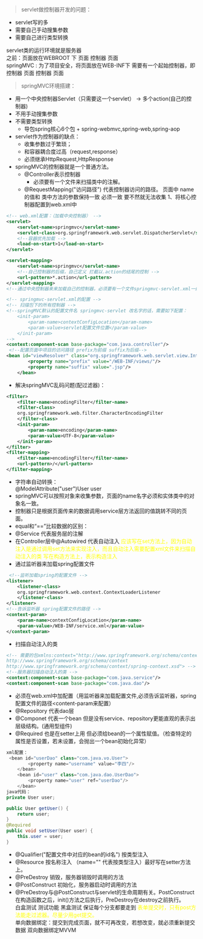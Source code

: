 > servlet做控制器开发的问题：  
+ servlet写的多
+ 需要自己手动搜集参数
+ 需要自己进行类型转换    

servlet类的运行环境就是服务器  
之前：页面放在WEBROOT 下 页面 控制器 页面  
springMVC : 为了项目安全，将页面放在WEB-INF下 需要有一个起始控制器，即控制器 页面 控制器 页面
> springMVC环境搭建：  
+ 用一个中央控制器Servlet（只需要这一个servlet） -> 多个action(自己的控制器)  
+ 不用手动搜集参数  
+ 不需要类型转换
    + 导包spring核心6个包 + spring-webmvc,spring-web,spring-aop  
+ servlet作为控制器的缺点：
    + 收集参数过于繁琐；
    + 和容器耦合度过高（request,response）
    + 必须继承HttpRequest,HttpResponse
+ springMVC的控制器就是一个普通方法。  
  + @Controller表示控制器   
    + 必须要有一个文件来扫描类中的注解。
  + @RequestMapping("访问路径") 代表控制器访问的路径。  页面中 name的值和 类中方法的参数保持一致 必须一致 要不然就无法收集
1、将核心控制器配置到web.xml中
```xml
<!-- web.xml配置：（加载中央控制器） -->
<servlet>
    <servlet-name>springmvc</servlet-name>
    <servlet-class>org.springframework.web.servlet.DispatcherServlet</servlet-class>
    <!--容器优先加载 -->
    <load-on-start>1</load-on-start>
</servlet>

<servlet-mapping>
    <servlet-name>springmvc</servlet-name>
    <!--自己控制器的后缀，自己定义 拦截以.action的结尾的控制 -->
    <url-pattern>*.action</url-pattern>
</servlet-mapping>
<!--通过中央控制器来来加载自己的控制器，必须要有一个文件springmvc-servlet.xml一般与servlet名字相同 -->  
``` 
```xml
<!-- springmvc-servlet.xml的配置 -->
<!-- 扫描包下的所有控制器 -->
<!--springMVC默认的配置文件名 springmvc-servlet 改名字的话，需要如下配置：
    <init-param>
        <param-name>contextConfigLocation</param-name>
        <param-value>servlet配置文件位置</param-value>
    </init-param>
-->
<context:component-scan base-package="com.java.controller"/>
 <!--配置页面中项目的访问路径 prefix为前缀 suffix为后缀-->
<bean id="viewResolver" class="org.springframework.web.servlet.view.InternalResourceViewResolver">
        <property name="prefix" value="/WEB-INF/views/"/>
        <property name="suffix" value=".jsp"/>
    </bean>
```
+ 解决springMVC乱码问题(配过滤器)：  
```xml
<filter>
    <filter-name>encodingFilter</filter-name>
    <filter-class>
    org.springframework.web.filter.CharacterEncodingFilter
    </filter-class>
    <init-param>
        <param-name>encoding</param-name>
        <param-value>UTF-8</param-value>
    </init-param>
</filter>
<filter-mapping>
    <filter-name>encodingFilter</filter-name>
    <url-pattern>/</url-pattern>
</filter-mapping>
```  
+ 字符串自动转换：  
@ModelAttribute("user")User user
+ springMVC可以按照对象来收集参数，页面的name名字必须和实体类中的对象名一致。
+ 控制器只是根据页面传来的数据调用service层方法返回的值跳转不同的页面。  
+ equal和“==”比较数据的区别：
+ @Service 代表服务层的注解 
+ 在Controller层中@Autowired  代表自动注入 <font color="yellow">应该写在set方法上，因为自动注入是通过调用set方法来实现注入，而且自动注入需要配置xml文件来扫描自动注入的类  写在构造方法上，表示构造注入</font> 
+ 通过监听器来加载spring配置文件
```xml
 <!--监听加载spring的配置文件 -->
<listener>
    <listener-class>
    org.springframework.web.context.ContextLoaderListener
    </listener-class>
</listener>
<!--告诉监听器 spring配置文件的路径 -->
<context-param>
    <param-name>contextConfigLocation</param-name>
    <param-value>/WEB-INF/service.xml</param-value>
</context-param>
```
+ 扫描自动注入的类
```xml
<!-- 需要的包xmlns:context="http://www.springframework.org/schema/context"
http://www.springframework.org/schema/context
http://www.springframework.org/schema/context/spring-context.xsd"> -->
<!--服务器扫描自动注入的类 -->
<context:component-scan base-package="com.java.service"/>
<context:component-scan base-package="com.java.dao"/>
```
+ 必须在web.xml中加配置（用监听器来加载配置文件,必须告诉监听器，spring配置文件的路径<content-param来配置）
+ @Repository 代表dao层
+ @Componet 代表一个bean 但是没有service、repository更能直观的表示出层级结构。(通用型组件)
+ @Required 也是在setter上用 但必须给bean的一个属性赋值。（检查特定的属性是否设置，若未设置，会抛出一个bean初始化异常）
```java
xml配置：
 <bean id="userDao" class="com.java.vo.User">
        <property name="username" value="李四"/>
    </bean>
    <bean id="user" class="com.java.dao.UserDao">
        <property name="user" ref="userDao"/>
    </bean>
java代码：
private User user;

public User getUser() {
    return user;
}
@Required
public void setUser(User user) {
    this.user = user;
}
```
+ @Qualifier("配置文件中对应的bean的id名") 按类型注入
+ @Resource 按名称注入  （name="" 代表按类型注入）最好写在setter方法上。  
+ @PreDestroy  销毁，服务器销毁时调用的方法 
+ @PostConstruct 初始化，服务器启动时调用的方法 
+ @PreDestroy与@PostConstruct与servlet的生命周期有关。PostConstruct在构造函数之后，init()方法之后执行，PreDestroy在destroy之前执行。   
 白盒测试 测试功能  黑盒测试 保证每个分支都要走到 
 <font color="yellow">表单提交时，只有post方法能走过滤器。尽量少用get提交。</font>  
 单向数据绑定：提交到完成页面，就不可再改变，若想改变，就必须重新提交数据
 双向数据绑定MVVM




  

